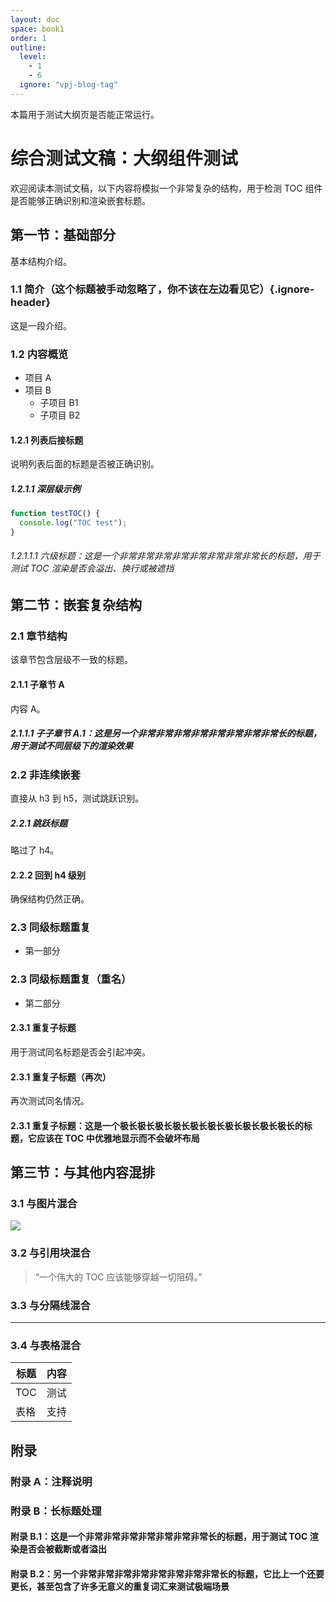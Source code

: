 ```yaml
---
layout: doc
space: book1
order: 1
outline:
  level:
    - 1
    - 6
  ignore: "vpj-blog-tag"
---
```


本篇用于测试大纲页是否能正常运行。

# 综合测试文稿：大纲组件测试

欢迎阅读本测试文稿，以下内容将模拟一个非常复杂的结构，用于检测 TOC 组件是否能够正确识别和渲染嵌套标题。

## 第一节：基础部分

基本结构介绍。

### 1.1 简介（这个标题被手动忽略了，你不该在左边看见它）{.ignore-header}

这是一段介绍。

### 1.2 内容概览

- 项目 A
- 项目 B
  - 子项目 B1
  - 子项目 B2

#### 1.2.1 列表后接标题 <VPJTag tag="你不该看见这个tag，它在大纲里会被忽略"/>

说明列表后面的标题是否被正确识别。

##### 1.2.1.1 深层级示例

```js
function testTOC() {
  console.log("TOC test");
}
````

###### 1.2.1.1.1 六级标题：这是一个非常非常非常非常非常非常非常非常长的标题，用于测试 TOC 渲染是否会溢出、换行或被遮挡

## 第二节：嵌套复杂结构

### 2.1 章节结构

该章节包含层级不一致的标题。

#### 2.1.1 子章节 A

内容 A。

##### 2.1.1.1 子子章节 A.1：这是另一个非常非常非常非常非常非常非常非常长的标题，用于测试不同层级下的渲染效果

### 2.2 非连续嵌套

直接从 h3 到 h5，测试跳跃识别。

##### 2.2.1 跳跃标题

略过了 h4。

#### 2.2.2 回到 h4 级别

确保结构仍然正确。

### 2.3 同级标题重复

* 第一部分

### 2.3 同级标题重复（重名）

* 第二部分

#### 2.3.1 重复子标题

用于测试同名标题是否会引起冲突。

#### 2.3.1 重复子标题（再次）

再次测试同名情况。

#### 2.3.1 重复子标题：这是一个极长极长极长极长极长极长极长极长极长极长的标题，它应该在 TOC 中优雅地显示而不会破坏布局

## 第三节：与其他内容混排

### 3.1 与图片混合

![](https://dummyimage.com/600x200/ccc/000\&text=TOC+Test+Image)

### 3.2 与引用块混合

> “一个伟大的 TOC 应该能够穿越一切阻碍。”

### 3.3 与分隔线混合

---

### 3.4 与表格混合

| 标题  | 内容 |
| --- | -- |
| TOC | 测试 |
| 表格  | 支持 |

## 附录

### 附录 A：注释说明

<!-- 这是一段注释，不应被 TOC 识别 -->

### 附录 B：长标题处理

#### 附录 B.1：这是一个非常非常非常非常非常非常非常长的标题，用于测试 TOC 渲染是否会被截断或者溢出

#### 附录 B.2：另一个非常非常非常非常非常非常非常非常长的标题，它比上一个还要更长，甚至包含了许多无意义的重复词汇来测试极端场景

